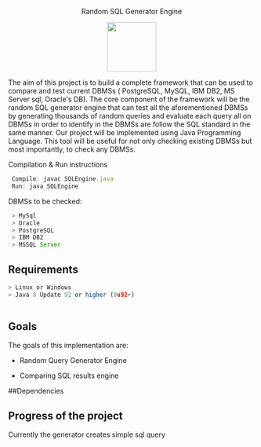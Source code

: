 <p align = "center">
Random SQL Generator Engine

<a>
<p align = "center">
<img src="https://www.nuodb.com/sites/default/files/graphics/icons/SQL-icon-transparent.png" width="100" height="100"/>
</a>


The aim of this project is to build a complete framework that can be used to compare and test current DBMSs ( PostgreSQL, MySQL, IBM DB2, MS Server sql, Oracle's DB). 
The core component of the framework will be the random SQL generator engine  that can test all the aforementioned DBMSs by generating thousands of  random queries 
and evaluate each query all on DBMSs in order to identify in the DBMSs are follow the SQL standard in the same manner.
Our project will be implemented using Java Programming Language. This tool will be useful for not only checking existing DBMSs but most importantly, to check any DBMSs. 


Compilation & Run instructions

```javascript
 Compile: javac SQLEngine.java
 Run: java SQLEngine
```

DBMSs to be checked:

```javascript
 > MySql
 > Oracle
 > PostgreSQL
 > IBM DB2
 > MSSQL Server
```

## Requirements

```javascript
> Linux or Windows
> Java 8 Update 92 or higher (8u92+)
  
  ```
## Goals

The goals of this implementation are:

* Random Query Generator Engine

* Comparing SQL results engine


##Dependencies


## Progress of the project
Currently the generator creates simple sql query


